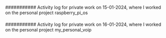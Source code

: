 ###########
Activity log for private work on 15-01-2024, where I worked on the personal project raspberry_pi_os
####

###########
Activity log for private work on 16-01-2024, where I worked on the personal project my_personal_voip
####
